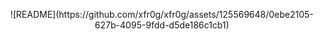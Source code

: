 <p align="center">![README](https://github.com/xfr0g/xfr0g/assets/125569648/0ebe2105-627b-4095-9fdd-d5de186c1cb1)</p>
